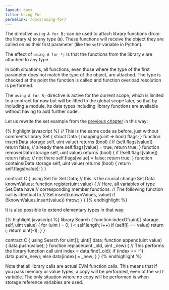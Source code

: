 ```yaml
---
layout: docs
title: Using For
permalink: /docs/using-for/
---
```


The directive `using A for B;` can be used to attach library
functions (from the library `A`) to any type (`B`).
These functions will receive the object they are called on
as their first parameter (like the `self` variable in
Python).

The effect of `using A for *;` is that the functions from
the library `A` are attached to any type.

In both situations, all functions, even those where the
type of the first parameter does not match the type of
the object, are attached. The type is checked at the
point the function is called and function overload
resolution is performed.

The `using A for B;` directive is active for the current
scope, which is limited to a contract for now but will
be lifted to the global scope later, so that by including
a module, its data types including library functions are
available without having to add further code.

Let us rewrite the set example from the
[previous chapter](../libraries/) in this way:

{% highlight javascript %}
// This is the same code as before, just without comments
library Set {
  struct Data { mapping(uint => bool) flags; }
  function insert(Data storage self, uint value)
      returns (bool)
  {
    if (self.flags[value])
      return false; // already there
    self.flags[value] = true;
    return true;
  }
  function remove(Data storage self, uint value)
    returns (bool)
  {
    if (!self.flags[value])
      return false; // not there
    self.flags[value] = false;
    return true;
  }
  function contains(Data storage self, uint value)
    returns (bool)
  {
    return self.flags[value];
  }
}

contract C {
  using Set for Set.Data; // this is the crucial change
  Set.Data knownValues;
  function register(uint value) {
    // Here, all variables of type Set.Data have
    // corresponding member functions.
    // The following function call is identical to
    // Set.insert(knownValues, value)
    if (!knownValues.insert(value))
      throw;
  }
}
{% endhighlight %}

It is also possible to extend elementary types in that way:

{% highlight javascript %}
library Search {
  function indexOf(uint[] storage self, uint value) {
    for (uint i = 0; i < self.length; i++)
      if (self[i] == value) return i;
    return uint(-1);
  }
}

contract C {
  using Search for uint[];
  uint[] data;
  function append(uint value) {
    data.push(value);
  }
  function replace(uint _old, uint _new) {
    // This performs the library function call
    uint index = data.find(_old);
    if (index == -1)
      data.push(_new);
    else
      data[index] = _new;
  }
}
{% endhighlight %}

Note that all library calls are actual EVM function calls. This means that
if you pass memory or value types, a copy will be performed, even of the
`self` variable. The only situation where no copy will be performed
is when storage reference variables are used.
